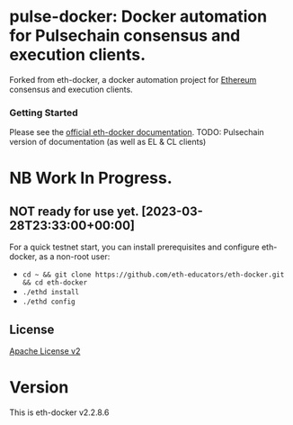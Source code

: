 # pulse-docker: Docker automation for Pulsechain consensus and execution clients.


Forked from eth-docker, a docker automation project for [Ethereum](https://ethereum.org/en/upgrades/) consensus and execution clients.

### Getting Started

Please see the [official eth-docker documentation](https://eth-docker.net).
TODO: Pulsechain version of documentation (as well as EL & CL clients)

# NB Work In Progress. 
## NOT ready for use yet. [2023-03-28T23:33:00+00:00]

For a quick testnet start, you can install prerequisites and configure eth-docker, as a non-root user:

* `cd ~ && git clone https://github.com/eth-educators/eth-docker.git && cd eth-docker`
* `./ethd install`
* `./ethd config`

## License

[Apache License v2](https://github.com/eth2-educators/eth-docker/blob/master/LICENSE)

# Version

This is eth-docker v2.2.8.6
